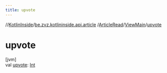 ```yaml
---
title: upvote
---
```

//[KotlinInside](../../../../index.html)/[be.zvz.kotlininside.api.article](../../index.html)
/[ArticleRead](../index.html)/[ViewMain](index.html)/[upvote](upvote.html)

# upvote

[jvm]\
val [upvote](upvote.html): [Int](https://kotlinlang.org/api/latest/jvm/stdlib/kotlin/-int/index.html)




